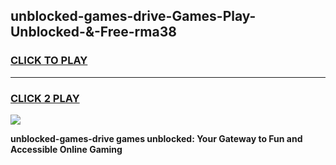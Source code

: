 
## unblocked-games-drive-Games-Play-Unblocked-&-Free-rma38
<h3>
<a href="https://premium76.site?title=unblocked-games-drive&ref=24A">CLICK TO PLAY</a></h3>
<hr>

<h3>
<a href="https://premium76.site?title=unblocked-games-drive&ref=24A">CLICK 2 PLAY</a>
  
</h3>

<a href="https://premium76.site?title=unblocked-games-drive&ref=24A"><img src="https://clearcache.store/games.png"></a>


**unblocked-games-drive games unblocked: Your Gateway to Fun and Accessible Online Gaming**

